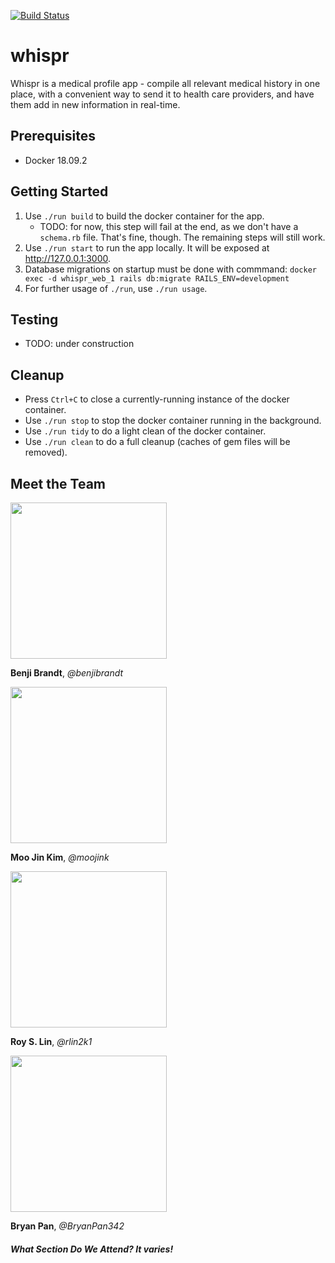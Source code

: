 [![Build Status](https://travis-ci.com/benjibrandt/whispr.svg?branch=master)](https://travis-ci.com/benjibrandt/whispr)

whispr
========================
Whispr is a medical profile app - compile all relevant medical history in one place, with a convenient way to send it to health care providers, and have them add in new information in real-time.

## Prerequisites

 - Docker 18.09.2

## Getting Started

1. Use `./run build` to build the docker container for the app. 
    - TODO: for now, this step will fail at the end, as we don't have a `schema.rb` file. That's fine, though. The remaining steps will still work.
2. Use `./run start` to run the app locally. It will be exposed at http://127.0.0.1:3000.
3. Database migrations on startup must be done with commmand: `docker exec -d whispr_web_1 rails db:migrate RAILS_ENV=development`
4. For further usage of `./run`, use `./run usage`.

## Testing

-  TODO: under construction

## Cleanup

- Press `Ctrl+C` to close a currently-running instance of the docker container.
- Use `./run stop` to stop the docker container running in the background.
- Use `./run tidy` to do a light clean of the docker container.
- Use `./run clean` to do a full cleanup (caches of gem files will be removed).

## Meet the Team

<img src="https://drive.google.com/uc?export=view&id=1HXKTJR6t2p6fX-4D7nOiVkzaX178bEWa" width="250" height="250">

**Benji Brandt**, *@benjibrandt*

<img src="https://drive.google.com/uc?export=view&id=13--E-GK6gckc0Pe2a52Jeu0Fg8SAFNW_" width="250" height="250">

**Moo Jin Kim**, *@moojink*

<img src="https://drive.google.com/uc?export=view&id=1CYT40mEEEHASm0WuAFW0MggwFZIPzwJ_" width="250" height="250">

**Roy S. Lin**, *@rlin2k1*

<img src="https://drive.google.com/uc?export=view&id=1cSio232vG-iyZHJQtlWCrGx2OMfzfWEm" width="250" height="250">

**Bryan Pan**, *@BryanPan342*

##### What Section Do We Attend? It varies!
